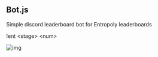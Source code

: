 ## Bot.js
Simple discord leaderboard bot for Entropoly leaderboards

!ent \<stage> \<num> 


![img](https://i.imgur.com/9yDdaSQ.png)
